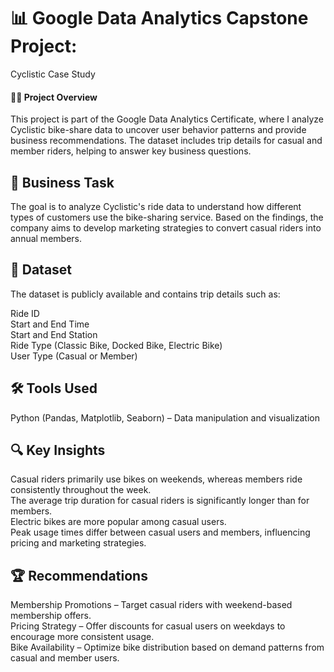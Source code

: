 # 📊 Google Data Analytics Capstone Project: 
Cyclistic Case Study

#### 🚴‍♂️ Project Overview
This project is part of the Google Data Analytics Certificate, where I analyze Cyclistic bike-share data to uncover user behavior patterns and provide business recommendations. The dataset includes trip details for casual and member riders, helping to answer key business questions.

## 📌 Business Task
The goal is to analyze Cyclistic's ride data to understand how different types of customers use the bike-sharing service. Based on the findings, the company aims to develop marketing strategies to convert casual riders into annual members.

## 📂 Dataset
The dataset is publicly available and contains trip details such as:

Ride ID
\
Start and End Time
\
Start and End Station
\
Ride Type (Classic Bike, Docked Bike, Electric Bike)
\
User Type (Casual or Member)


## 🛠️ Tools Used
Python (Pandas, Matplotlib, Seaborn) – Data manipulation and visualization

## 🔍 Key Insights
Casual riders primarily use bikes on weekends, whereas members ride consistently throughout the week.
\
The average trip duration for casual riders is significantly longer than for members.
\
Electric bikes are more popular among casual users.
\
Peak usage times differ between casual users and members, influencing pricing and marketing strategies.


## 🏆 Recommendations
Membership Promotions – Target casual riders with weekend-based membership offers.
\
Pricing Strategy – Offer discounts for casual users on weekdays to encourage more consistent usage.
\
Bike Availability – Optimize bike distribution based on demand patterns from casual and member users.
